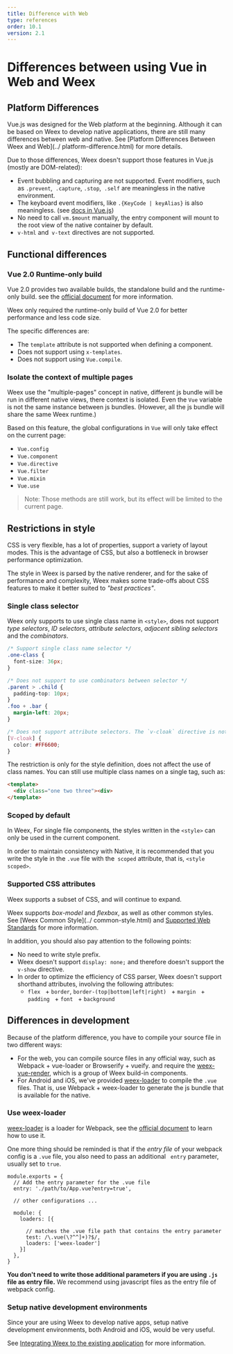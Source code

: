 ```yaml
---
title: Difference with Web
type: references
order: 10.1
version: 2.1
---
```


# Differences between using Vue in Web and Weex

## Platform Differences

Vue.js was designed for the Web platform at the beginning. Although it can be based on Weex to develop native applications, there are still many differences between web and native. See [Platform Differences Between Weex and Web](../ platform-difference.html) for more details.

Due to those differences, Weex doesn't support those features in Vue.js (mostly are DOM-related):

+ Event bubbling and capturing are not supported. Event modifiers, such as `.prevent`,` .capture`, `.stop`,` .self` are meaningless in the native environment.
+ The keyboard event modifiers, like `.{KeyCode | keyAlias}` is also meaningless. (see [docs in Vue.js](https://vuejs.org/v2/guide/events.html#Key-Modifiers))
+ No need to call `vm.$mount` manually, the entry component will mount to the root view of the native container by default.
+ `v-html` and` v-text` directives are not supported.

## Functional differences

### Vue 2.0 Runtime-only build

Vue 2.0 provides two available builds, the standalone build and the runtime-only build. see the [official document](https://vuejs.org/v2/guide/installation.html#Standalone-vs-Runtime-only-Build) for more information.

Weex only required the runtime-only build of Vue 2.0 for better performance and less code size.

The specific differences are:

+ The `template` attribute is not supported when defining a component.
+ Does not support using `x-templates`.
+ Does not support using `Vue.compile`.

### Isolate the context of multiple pages

Weex use the "multiple-pages" concept in native, different js bundle will be run in different native views, there context is isolated. Even the `Vue` variable is not the same instance between js bundles. (However, all the js bundle will share the same Weex runtime.)

Based on this feature, the global configurations in `Vue` will only take effect on the current page:

+ `Vue.config`
+ `Vue.component`
+ `Vue.directive`
+ `Vue.filter`
+ `Vue.mixin`
+ `Vue.use`

> Note: Those methods are still work, but its effect will be limited to the current page.

## Restrictions in style

CSS is very flexible, has a lot of properties, support a variety of layout modes. This is the advantage of CSS, but also a bottleneck in browser performance optimization.

The style in Weex is parsed by the native renderer, and for the sake of performance and complexity, Weex makes some trade-offs about CSS features to make it better suited to *"best practices"*.

### Single class selector

Weex only supports to use single class name in `<style>`, does not support *type selectors*, *ID selectors*, *attribute selectors*, *adjacent sibling selectors* and the *combinators*.

```CSS
/* Support single class name selector */
.one-class {
  font-size: 36px;
}

/* Does not support to use combinators between selector */
.parent > .child {
  padding-top: 10px;
}
.foo + .bar {
  margin-left: 20px;
}

/* Does not support attribute selectors. The `v-cloak` directive is not supported */
[V-cloak] {
  color: #FF6600;
}
```

The restriction is only for the style definition, does not affect the use of class names. You can still use multiple class names on a single tag, such as:

```Html
<template>
  <div class="one two three"><div>
</template>
```

### Scoped by default

In Weex, For single file components, the styles written in the `<style>` can only be used in the current component.

In order to maintain consistency with Native, it is recommended that you write the style in the `.vue` file with the` scoped` attribute, that is, `<style scoped>`.

### Supported CSS attributes

Weex supports a subset of CSS, and will continue to expand.

Weex supports *box-model* and *flexbox*, as well as other common styles. See [Weex Common Style](../ common-style.html) and [Supported Web Standards](http://weex.apache.org/references/web-standards.html) for more information.

In addition, you should also pay attention to the following points:

+ No need to write style prefix.
+ Weex doesn't support `display: none;` and therefore doesn't support the `v-show` directive.
+ In order to optimize the efficiency of CSS parser, Weex doesn't support shorthand attributes, involving the following attributes:
  + `flex`
  + `border`, `border-(top|bottom|left|right)`
  + `margin`
  + `padding`
  + `font`
  + `background`

## Differences in development

Because of the platform difference, you have to compile your source file in two different ways:

+ For the web, you can compile source files in any official way, such as Webpack + vue-loader or Browserify + vueify. and require the [weex-vue-render](https://www.npmjs.com/package/weex-vue-render), which is a group of Weex build-in components.
+ For Android and iOS, we've provided [weex-loader](https://github.com/weexteam/weex-loader) to compile the `.vue` files. That is, use Webpack + weex-loader to generate the js bundle that is available for the native.

### Use weex-loader

[weex-loader](https://github.com/weexteam/weex-loader) is a loader for Webpack, see the [official document](http://webpack.github.io/docs/using-loaders.html) to learn how to use it.

One more thing should be reminded is that if the *entry file* of your webpack config is a `.vue` file, you also need to pass an additional ` entry` parameter, usually set to `true`.

```Js
module.exports = {
  // Add the entry parameter for the .vue file
  entry: './path/to/App.vue?entry=true',

  // other configurations ...

  module: {
    loaders: [{

      // matches the .vue file path that contains the entry parameter
      test: /\.vue(\?^^]+)?$/,
      loaders: ['weex-loader']
    }]
  },
}
```

**You don't need to write those additional parameters if you are using `.js` file as entry file.** We recommend using javascript files as the entry file of webpack config.

### Setup native development environments

Since your are using Weex to develop native apps, setup native development environments, both Android and iOS, would be very useful.

See [Integrating Weex to the existing application](../../guide/integrate-to-your-app.html) for more information.
